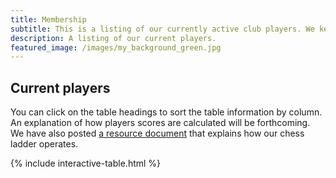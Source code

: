 ```yaml
---
title: Membership
subtitle: This is a listing of our currently active club players. We keep track of the games played during club meetings here and update the scores on a weekly basis. 
description: A listing of our current players.
featured_image: /images/my_background_green.jpg
---
```


## Current players
You can click on the table headings to sort the table information by column. An explanation of how players scores are calculated will be forthcoming. We have also posted [a resource document](ladder.html) that explains how our chess ladder operates.  

{% include interactive-table.html %}
